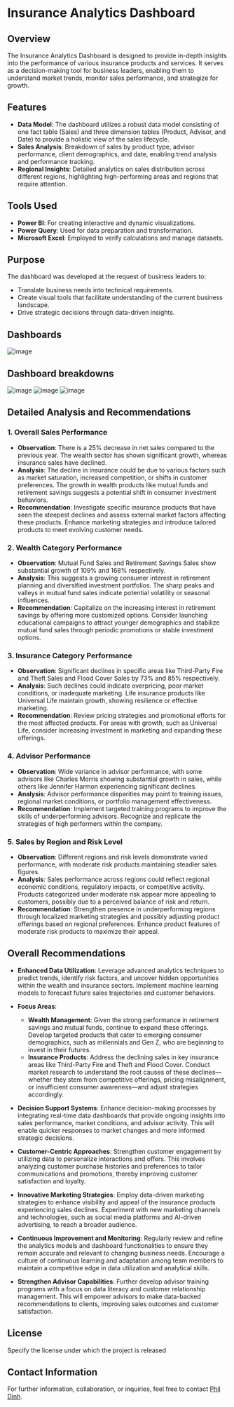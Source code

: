 # Insurance Analytics Dashboard

## Overview
The Insurance Analytics Dashboard is designed to provide in-depth insights into the performance of various insurance products and services. It serves as a decision-making tool for business leaders, enabling them to understand market trends, monitor sales performance, and strategize for growth.

## Features
- **Data Model**: The dashboard utilizes a robust data model consisting of one fact table (Sales) and three dimension tables (Product, Advisor, and Date) to provide a holistic view of the sales lifecycle.
- **Sales Analysis**: Breakdown of sales by product type, advisor performance, client demographics, and date, enabling trend analysis and performance tracking.
- **Regional Insights**: Detailed analytics on sales distribution across different regions, highlighting high-performing areas and regions that require attention.

## Tools Used
- **Power BI**: For creating interactive and dynamic visualizations.
- **Power Query**: Used for data preparation and transformation.
- **Microsoft Excel**: Employed to verify calculations and manage datasets.

## Purpose
The dashboard was developed at the request of business leaders to:
- Translate business needs into technical requirements.
- Create visual tools that facilitate understanding of the current business landscape.
- Drive strategic decisions through data-driven insights.

## Dashboards
![image](https://github.com/user-attachments/assets/dc287783-1866-4699-8687-dbbcf5c81abd)

## Dashboard breakdowns
![image](https://github.com/user-attachments/assets/d175e57b-5452-4b3c-b080-8fa2fe531e78)
![image](https://github.com/user-attachments/assets/5c0d238c-e83a-4e72-8d8f-259af689bca2)
![image](https://github.com/user-attachments/assets/5ea49f85-5c53-4880-91eb-d578810ce8ed)



## Detailed Analysis and Recommendations

### 1. Overall Sales Performance
- **Observation**: There is a 25% decrease in net sales compared to the previous year. The wealth sector has shown significant growth, whereas insurance sales have declined.
- **Analysis**: The decline in insurance could be due to various factors such as market saturation, increased competition, or shifts in customer preferences. The growth in wealth products like mutual funds and retirement savings suggests a potential shift in consumer investment behaviors.
- **Recommendation**: Investigate specific insurance products that have seen the steepest declines and assess external market factors affecting these products. Enhance marketing strategies and introduce tailored products to meet evolving customer needs.

### 2. Wealth Category Performance
- **Observation**: Mutual Fund Sales and Retirement Savings Sales show substantial growth of 109% and 168% respectively.
- **Analysis**: This suggests a growing consumer interest in retirement planning and diversified investment portfolios. The sharp peaks and valleys in mutual fund sales indicate potential volatility or seasonal influences.
- **Recommendation**: Capitalize on the increasing interest in retirement savings by offering more customized options. Consider launching educational campaigns to attract younger demographics and stabilize mutual fund sales through periodic promotions or stable investment options.

### 3. Insurance Category Performance
- **Observation**: Significant declines in specific areas like Third-Party Fire and Theft Sales and Flood Cover Sales by 73% and 85% respectively.
- **Analysis**: Such declines could indicate overpricing, poor market conditions, or inadequate marketing. Life insurance products like Universal Life maintain growth, showing resilience or effective marketing.
- **Recommendation**: Review pricing strategies and promotional efforts for the most affected products. For areas with growth, such as Universal Life, consider increasing investment in marketing and expanding these offerings.

### 4. Advisor Performance
- **Observation**: Wide variance in advisor performance, with some advisors like Charles Morris showing substantial growth in sales, while others like Jennifer Harmon experiencing significant declines.
- **Analysis**: Advisor performance disparities may point to training issues, regional market conditions, or portfolio management effectiveness.
- **Recommendation**: Implement targeted training programs to improve the skills of underperforming advisors. Recognize and replicate the strategies of high performers within the company.

### 5. Sales by Region and Risk Level
- **Observation**: Different regions and risk levels demonstrate varied performance, with moderate risk products maintaining steadier sales figures.
- **Analysis**: Sales performance across regions could reflect regional economic conditions, regulatory impacts, or competitive activity. Products categorized under moderate risk appear more appealing to customers, possibly due to a perceived balance of risk and return.
- **Recommendation**: Strengthen presence in underperforming regions through localized marketing strategies and possibly adjusting product offerings based on regional preferences. Enhance product features of moderate risk products to maximize their appeal.

## Overall Recommendations
- **Enhanced Data Utilization**: Leverage advanced analytics techniques to predict trends, identify risk factors, and uncover hidden opportunities within the wealth and insurance sectors. Implement machine learning models to forecast future sales trajectories and customer behaviors.

- **Focus Areas**:
  - **Wealth Management**: Given the strong performance in retirement savings and mutual funds, continue to expand these offerings. Develop targeted products that cater to emerging consumer demographics, such as millennials and Gen Z, who are beginning to invest in their futures.
  - **Insurance Products**: Address the declining sales in key insurance areas like Third-Party Fire and Theft and Flood Cover. Conduct market research to understand the root causes of these declines—whether they stem from competitive offerings, pricing misalignment, or insufficient consumer awareness—and adjust strategies accordingly.

- **Decision Support Systems**: Enhance decision-making processes by integrating real-time data dashboards that provide ongoing insights into sales performance, market conditions, and advisor activity. This will enable quicker responses to market changes and more informed strategic decisions.

- **Customer-Centric Approaches**: Strengthen customer engagement by utilizing data to personalize interactions and offers. This involves analyzing customer purchase histories and preferences to tailor communications and promotions, thereby improving customer satisfaction and loyalty.

- **Innovative Marketing Strategies**: Employ data-driven marketing strategies to enhance visibility and appeal of the insurance products experiencing sales declines. Experiment with new marketing channels and technologies, such as social media platforms and AI-driven advertising, to reach a broader audience.

- **Continuous Improvement and Monitoring**: Regularly review and refine the analytics models and dashboard functionalities to ensure they remain accurate and relevant to changing business needs. Encourage a culture of continuous learning and adaptation among team members to maintain a competitive edge in data utilization and analytical skills.

- **Strengthen Advisor Capabilities**: Further develop advisor training programs with a focus on data literacy and customer relationship management. This will empower advisors to make data-backed recommendations to clients, improving sales outcomes and customer satisfaction.

## License

Specify the license under which the project is released

## Contact Information

For further information, collaboration, or inquiries, feel free to contact [Phil Dinh](mailto:dinhthanhtrung2011@gmail.com).



